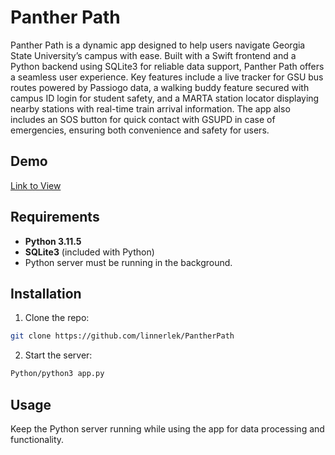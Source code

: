 # Panther Path

Panther Path is a dynamic app designed to help users navigate Georgia State University’s campus with ease. Built with a Swift frontend and a Python backend using SQLite3 for reliable data support, Panther Path offers a seamless user experience. Key features include a live tracker for GSU bus routes powered by Passiogo data, a walking buddy feature secured with campus ID login for student safety, and a MARTA station locator displaying nearby stations with real-time train arrival information. The app also includes an SOS button for quick contact with GSUPD in case of emergencies, ensuring both convenience and safety for users.
## Demo
[Link to View](https://youtube.com/shorts/v9HI47REj_I)

## Requirements

- **Python 3.11.5**
- **SQLite3** (included with Python)
- Python server must be running in the background.

## Installation

1. Clone the repo:
```bash
git clone https://github.com/linnerlek/PantherPath
```

2. Start the server:
```bash
Python/python3 app.py
```

## Usage
Keep the Python server running while using the app for data processing and functionality.
            
